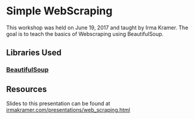 
# Simple WebScraping

This workshop was held on June 19, 2017 and taught by Irma Kramer. The goal is to teach the basics of Webscraping using BeautifulSoup.

## Libraries Used

### [BeautifulSoup](https://www.crummy.com/software/BeautifulSoup/)  

## Resources

Slides to this presentation can be found at [irmakramer.com/presentations/web_scraping.html](http://irmakramer.com/presentations/web_scraping.html)
